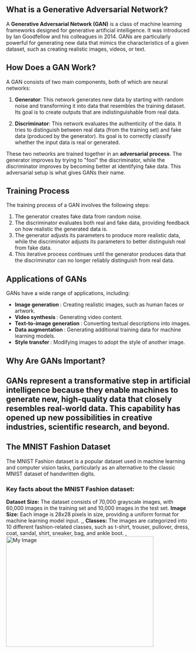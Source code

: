 <h2> What is a Generative Adversarial Network? </h2>

A <b>Generative Adversarial Network (GAN)</b> is a class of machine learning frameworks designed for generative artificial intelligence. It was introduced by Ian Goodfellow and his colleagues in 2014. GANs are particularly powerful for generating new data that mimics the characteristics of a given dataset, such as creating realistic images, videos, or text.

<h2> How Does a GAN Work? </h2>

A GAN consists of two main components, both of which are neural networks:

1. <b>Generator</b>: This network generates new data by starting with random noise and transforming it into data that resembles the training dataset. Its goal is to create outputs that are indistinguishable from real data.

2. <b>Discriminator</b>: This network evaluates the authenticity of the data. It tries to distinguish between real data (from the training set) and fake data (produced by the generator). Its goal is to correctly classify whether the input data is real or generated.

These two networks are trained together in an <b>adversarial process</b>. The generator improves by trying to "fool" the discriminator, while the discriminator improves by becoming better at identifying fake data. This adversarial setup is what gives GANs their name.

<h2> Training Process </h2>

The training process of a GAN involves the following steps:
1. The generator creates fake data from random noise.
2. The discriminator evaluates both real and fake data, providing feedback on how realistic the generated data is.
3. The generator adjusts its parameters to produce more realistic data, while the discriminator adjusts its parameters to better distinguish real from fake data.
4. This iterative process continues until the generator produces data that the discriminator can no longer reliably distinguish from real data.

<h2> Applications of GANs </h2>

GANs have a wide range of applications, including:<br>
- <b> Image generation </b>: Creating realistic images, such as human faces or artwork.
- <b> Video synthesis </b>: Generating video content.
- <b> Text-to-image generation </b>: Converting textual descriptions into images.
- <b> Data augmentation </b>: Generating additional training data for machine learning models.
- <b> Style transfer </b>: Modifying images to adopt the style of another image.

<h2> Why Are GANs Important? </h2>

GANs represent a transformative step in artificial intelligence because they enable machines to generate new, high-quality data that closely resembles real-world data. 
This capability has opened up new possibilities in creative industries, scientific research, and beyond.
-------

<h2> The MNIST Fashion Dataset </h2>
The MNIST Fashion dataset is a popular dataset used in machine learning and computer vision tasks, particularly as an alternative to the classic MNIST dataset of handwritten digits.
<h3>Key facts about the MNIST Fashion dataset:</h3>
<b>Dataset Size:</b> The dataset consists of 70,000 grayscale images, with 60,000 images in the training set and 10,000 images in the test set. 
<b>Image Size:</b> Each image is 28x28 pixels in size, providing a uniform format for machine learning model input. ,, 
<b>Classes:</b> The images are categorized into 10 different fashion-related classes, such as t-shirt, trouser, pullover, dress, coat, sandal, shirt, sneaker, bag, and ankle boot. ,

<img src="20_epochs_gan_imaeg.png" width="400" height="300" alt="My Image">
